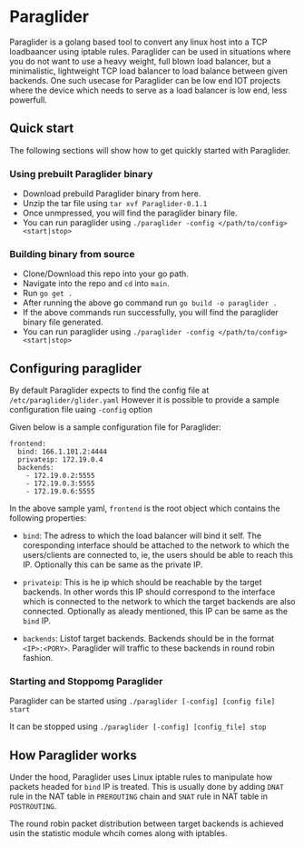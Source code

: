 # Paraglider

Paraglider is a golang based tool to convert any linux host into a TCP loadbaancer using iptable rules. Paraglider can be used
in situations where you do not want to use a heavy weight, full blown load balancer, but a minimalistic, lightweight 
TCP load balancer to load balance between given backends. One such usecase for Paraglider can be low end IOT projects where
the device which needs to serve as a load balancer is low end, less powerfull.

## Quick start

The following sections will show how to get quickly started with Paraglider.

### Using prebuilt Paraglider binary

- Download prebuild Paraglider binary from here.
- Unzip the tar file using ```tar xvf Paraglider-0.1.1```
- Once unmpressed, you will find the paraglider binary file.
- You can run paraglider using ```./paraglider -config </path/to/config> <start|stop>```

### Building binary from source

- Clone/Download this repo into your go path.
- Navigate into the repo and ```cd``` into ```main```.
- Run ```go get .```
- After running the above go command run ```go build -o paraglider .```
- If the above commands run successfully, you will find the paraglider binary file generated.
- You can run paraglider using ```./paraglider -config </path/to/config> <start|stop>```

## Configuring paraglider

By default Paraglider expects to find the config file at ```/etc/paraglider/glider.yaml```
However it is possible to provide a sample configuration file uaing ```-config``` option

Given below is a sample configuration file for Paraglider:

```
frontend:
  bind: 166.1.101.2:4444
  privateip: 172.19.0.4
  backends:
    - 172.19.0.2:5555
    - 172.19.0.3:5555
    - 172.19.0.6:5555
```

In the above sample yaml, ```frontend``` is the root object which contains the following properties:
- ```bind```: The adress to which the load balancer will bind it self. The coresponding interface should be attached to the
  network to which the users/clients are connected to, ie, the users should be able to reach this IP.
  Optionally this can be same as the private IP.
  
- ```privateip```: This is he ip which should be reachable by the target backends. In other words this IP should 
  correspond to the interface which is connected to the network to which the target backends are also connected. 
  Optionally as aleady mentioned, this IP can be same as the ```bind``` IP.
  
- ```backends```: Listof target backends. Backends should be in the format ```<IP>:<PORY>```. Paraglider will traffic to
  these backends in round robin fashion.

### Starting and Stoppomg Paraglider

Paraglider can be started using ```./paraglider [-config] [config file] start ```

It can be stopped using ```./paraglider [-config] [config_file] stop```

## How Paraglider works 

Under the hood, Paraglider uses Linux iptable rules to manipulate how packets headed for ```bind``` IP is treated.
This is usually done by adding ```DNAT``` rule in the NAT table in ```PREROUTING``` chain and ```SNAT``` rule in NAT table in
```POSTROUTING```.

The round robin packet distribution between target backends is achieved usin the statistic module whcih comes along with
iptables.
